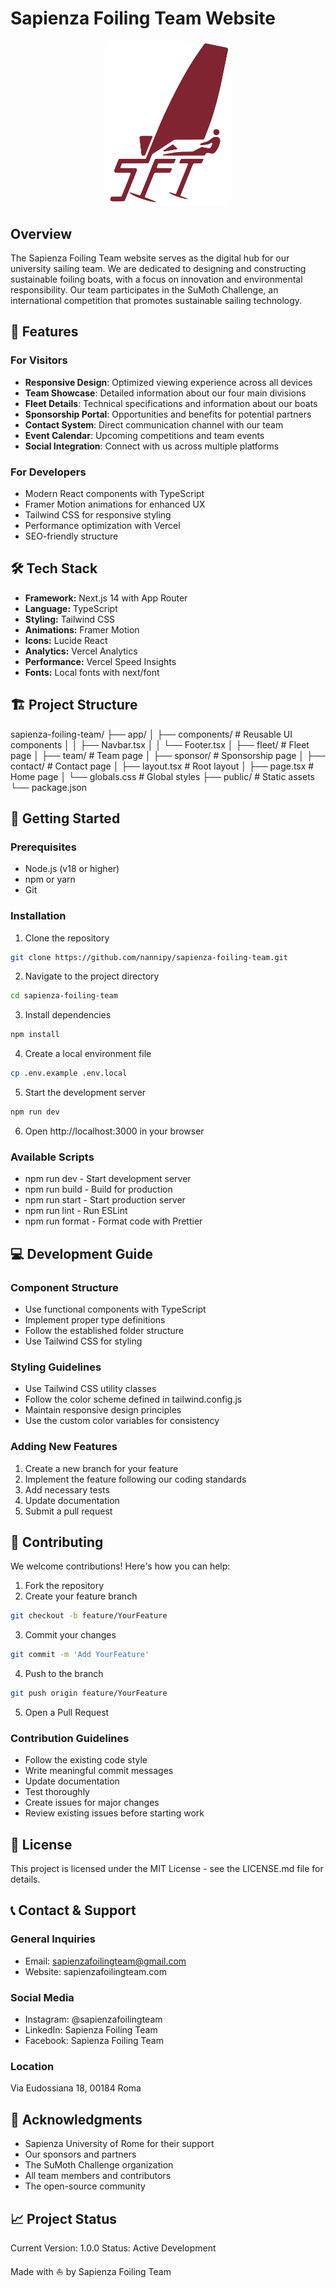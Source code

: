 # Sapienza Foiling Team Website

<p align="center">
  <img src="/public/logosft.png" alt="Sapienza Foiling Team Logo" width="200"/>
</p>

## Overview

The Sapienza Foiling Team website serves as the digital hub for our university sailing team. We are dedicated to designing and constructing sustainable foiling boats, with a focus on innovation and environmental responsibility. Our team participates in the SuMoth Challenge, an international competition that promotes sustainable sailing technology.

## 🚀 Features

### For Visitors
- **Responsive Design**: Optimized viewing experience across all devices
- **Team Showcase**: Detailed information about our four main divisions
- **Fleet Details**: Technical specifications and information about our boats
- **Sponsorship Portal**: Opportunities and benefits for potential partners
- **Contact System**: Direct communication channel with our team
- **Event Calendar**: Upcoming competitions and team events
- **Social Integration**: Connect with us across multiple platforms

### For Developers
- Modern React components with TypeScript
- Framer Motion animations for enhanced UX
- Tailwind CSS for responsive styling
- Performance optimization with Vercel
- SEO-friendly structure

## 🛠 Tech Stack

- **Framework:** Next.js 14 with App Router
- **Language:** TypeScript
- **Styling:** Tailwind CSS
- **Animations:** Framer Motion
- **Icons:** Lucide React
- **Analytics:** Vercel Analytics
- **Performance:** Vercel Speed Insights
- **Fonts:** Local fonts with next/font

## 🏗 Project Structure


sapienza-foiling-team/
├── app/
│   ├── components/       # Reusable UI components
│   │   ├── Navbar.tsx
│   │   └── Footer.tsx
│   ├── fleet/           # Fleet page
│   ├── team/            # Team page
│   ├── sponsor/         # Sponsorship page
│   ├── contact/         # Contact page
│   ├── layout.tsx       # Root layout
│   ├── page.tsx         # Home page
│   └── globals.css      # Global styles
├── public/             # Static assets
└── package.json

## 🚀 Getting Started

### Prerequisites

- Node.js (v18 or higher)
- npm or yarn
- Git

### Installation

1. Clone the repository
```bash
git clone https://github.com/nannipy/sapienza-foiling-team.git
```

2. Navigate to the project directory
```bash
cd sapienza-foiling-team
 ```

3. Install dependencies
```bash
npm install
 ```

4. Create a local environment file
```bash
cp .env.example .env.local
 ```

5. Start the development server
```bash
npm run dev
 ```

6. Open http://localhost:3000 in your browser
### Available Scripts
- npm run dev - Start development server
- npm run build - Build for production
- npm run start - Start production server
- npm run lint - Run ESLint
- npm run format - Format code with Prettier
## 💻 Development Guide
### Component Structure
- Use functional components with TypeScript
- Implement proper type definitions
- Follow the established folder structure
- Use Tailwind CSS for styling
### Styling Guidelines
- Use Tailwind CSS utility classes
- Follow the color scheme defined in tailwind.config.js
- Maintain responsive design principles
- Use the custom color variables for consistency
### Adding New Features
1. Create a new branch for your feature
2. Implement the feature following our coding standards
3. Add necessary tests
4. Update documentation
5. Submit a pull request
## 🤝 Contributing
We welcome contributions! Here's how you can help:

1. Fork the repository
2. Create your feature branch
```bash
git checkout -b feature/YourFeature
 ```

3. Commit your changes
```bash
git commit -m 'Add YourFeature'
 ```

4. Push to the branch
```bash
git push origin feature/YourFeature
 ```

5. Open a Pull Request
### Contribution Guidelines
- Follow the existing code style
- Write meaningful commit messages
- Update documentation
- Test thoroughly
- Create issues for major changes
- Review existing issues before starting work
## 📝 License
This project is licensed under the MIT License - see the LICENSE.md file for details.

## 📞 Contact & Support
### General Inquiries
- Email: sapienzafoilingteam@gmail.com
- Website: sapienzafoilingteam.com
### Social Media
- Instagram: @sapienzafoilingteam
- LinkedIn: Sapienza Foiling Team
- Facebook: Sapienza Foiling Team
### Location
Via Eudossiana 18, 00184 Roma

## 🙏 Acknowledgments
- Sapienza University of Rome for their support
- Our sponsors and partners
- The SuMoth Challenge organization
- All team members and contributors
- The open-source community
## 📈 Project Status
Current Version: 1.0.0
Status: Active Development

Made with ⛵️ by Sapienza Foiling Team
